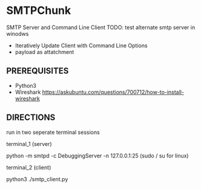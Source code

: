 # SMTPChunk
SMTP Server and Command Line Client 
TODO: test alternate smtp server in winodws

- Iteratively Update Client with Command Line Options
- payload as attatchment

PREREQUISITES
------------------------------
- Python3
- Wireshark
        https://askubuntu.com/questions/700712/how-to-install-wireshark


DIRECTIONS
------------------------------
run in two seperate terminal sessions

  terminal_1 
  (server)
  
  python -m smtpd -c DebuggingServer -n 127.0.0.1:25 
  (sudo / su for linux)
  

  terminal_2 
  (client)
  
  python3 ./smtp_client.py
  
